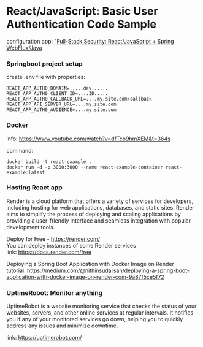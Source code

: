 # React/JavaScript: Basic User Authentication Code Sample

configuration
app: ["Full-Stack Security: React/JavaScript + Spring WebFlux/Java](https://developer.auth0.com/resources/code-samples/full-stack/hello-world/basic-access-control/spa/react-javascript/spring-webflux-java)

### Springboot project setup

create .env file with properties:

```
REACT_APP_AUTH0_DOMAIN=.....dev......
REACT_APP_AUTH0_CLIENT_ID=....ID.....
REACT_APP_AUTH0_CALLBACK_URL=....my.site.com/callback
REACT_APP_API_SERVER_URL=....my.site.com
REACT_APP_AUTH0_AUDIENCE=....my.site.com
```

### Docker

info: https://www.youtube.com/watch?v=dfTco9hmXEM&t=364s

command:

```
docker build -t react-example . 
docker run -d -p 3000:3000 --name react-example-container react-example:latest
```

### Hosting React app

Render is a cloud platform that offers a variety of services for developers, including hosting for web applications,
databases, and static sites. Render aims to simplify the process of deploying and scaling applications by providing a
user-friendly interface and seamless integration with popular development tools.

Deploy for Free - https://render.com/ <br>
You can deploy instances of some Render services <br>
link: https://docs.render.com/free

Deploying a Spring Boot Application with Docker Image on Render <br>
tutorial: https://medium.com/@nithinsudarsan/deploying-a-spring-boot-application-with-docker-image-on-render-com-9a87f5ce5f72

### UptimeRobot: Monitor anything

UptimeRobot is a website monitoring service that checks the status of your websites, servers, and other online services
at regular intervals. It notifies you if any of your monitored services go down, helping you to quickly address any
issues and minimize downtime.

link: https://uptimerobot.com/ <br>